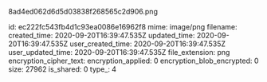 8ad4ed062d6d5d03838f268565c2d906.png

id: ec222fc543fb4d1c93ea0086e16962f8
mime: image/png
filename: 
created_time: 2020-09-20T16:39:47.535Z
updated_time: 2020-09-20T16:39:47.535Z
user_created_time: 2020-09-20T16:39:47.535Z
user_updated_time: 2020-09-20T16:39:47.535Z
file_extension: png
encryption_cipher_text: 
encryption_applied: 0
encryption_blob_encrypted: 0
size: 27962
is_shared: 0
type_: 4